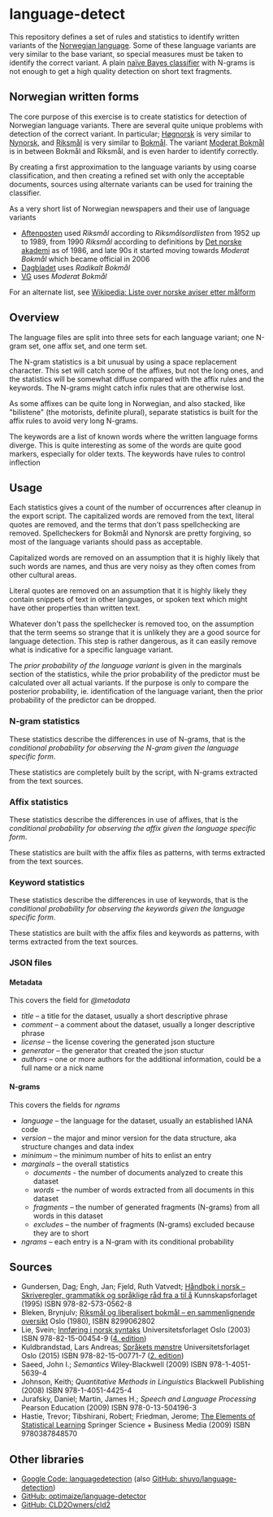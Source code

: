# language-detect

This repository defines a set of rules and statistics to identify written variants of the [Norwegian language](https://en.wikipedia.org/wiki/Norwegian_language). Some of these language variants are very similar to the base variant, so special measures must be taken to identify the correct variant. A plain [naïve Bayes classifier](https://en.wikipedia.org/wiki/Naive_Bayes_classifier) with N-grams is not enough to get a high quality detection on short text fragments.

## Norwegian written forms

The core purpose of this exercise is to create statistics for detection of Norwegian language variants. There are several quite unique problems with detection of the correct variant. In particular; [Høgnorsk](https://en.wikipedia.org/wiki/Høgnorsk) is very similar to [Nynorsk](https://en.wikipedia.org/wiki/Nynorsk), and [Riksmål](https://en.wikipedia.org/wiki/Riksmål) is very similar to [Bokmål](https://en.wikipedia.org/wiki/Bokmål). The variant [Moderat Bokmål](https://no.wikipedia.org/wiki/Moderat_bokmål) is in between Bokmål and Riksmål, and is even harder to identify correctly.

By creating a first approximation to the language variants by using coarse classification, and then creating a refined set with only the acceptable documents, sources using alternate variants can be used for training the classifier.

As a very short list of Norwegian newspapers and their use of language variants

- [Aftenposten](https://en.wikipedia.org/wiki/Aftenposten) used *Riksmål* according to *Riksmålsordlisten* from 1952 up to 1989, from 1990 *Riksmål* according to definitions by [Det norske akademi](https://en.wikipedia.org/wiki/Det_norske_akademi) as of 1986, and late 90s it started moving towards *Moderat Bokmål* which became official in 2006
- [Dagbladet](https://en.wikipedia.org/wiki/Dagbladet) uses *Radikalt Bokmål*
- [VG](https://en.wikipedia.org/wiki/Verdens_Gang) uses *Moderat Bokmål*

For an alternate list, see [Wikipedia: Liste over norske aviser etter målform](https://no.wikipedia.org/wiki/Liste_over_norske_aviser_etter_m%C3%A5lform)

## Overview

The language files are split into three sets for each language variant; one N-gram set, one affix set, and one term set.

The N-gram statistics is a bit unusual by using a space replacement character. This set will catch some of the affixes, but not the long ones, and the statistics will be somewhat diffuse compared with the affix rules and the keywords. The N-grams might catch infix rules that are otherwise lost.

As some affixes can be quite long in Norwegian, and also stacked, like "bilistene" (the motorists, definite plural), separate statistics is built for the affix rules to avoid very long N-grams.

The keywords are a list of known words where the written language forms diverge. This is quite interesting as some of the words are quite good markers, especially for older texts. The keywords have rules to control inflection

## Usage

Each statistics gives a count of the number of occurrences after cleanup in the export script. The capitalized words are removed from the text, literal quotes are removed, and the terms that don't pass spellchecking are removed. Spellcheckers for Bokmål and Nynorsk are pretty forgiving, so most of the language variants should pass as acceptable.

Capitalized words are removed on an assumption that it is highly likely that such words are names, and thus are very noisy as they often comes from other cultural areas.

Literal quotes are removed on an assumption that it is highly likely they contain snippets of text in other languages, or spoken text which might have other properties than written text.

Whatever don't pass the spellchecker is removed too, on the assumption that the term seems so strange that it is unlikely they are a good source for language detection. This step is rather dangerous, as it can easily remove what is indicative for a specific language variant.

The *prior probability of the language variant* is given in the marginals section of the statistics, while the prior probability of the predictor must be calculated over all actual variants. If the purpose is only to compare the posterior probability, ie. identification of the language variant, then the prior probability of the predictor can be dropped.

### N-gram statistics

These statistics describe the differences in use of N-grams, that is the *conditional probability for observing the N-gram given the language specific form*.

These statistics are completely built by the script, with N-grams extracted from the text sources.

### Affix statistics

These statistics describe the differences in use of affixes, that is the *conditional probability for observing the affix given the language specific form*.

These statistics are built with the affix files as patterns, with terms extracted from the text sources.

### Keyword statistics

These statistics describe the differences in use of keywords, that is the *conditional probability for observing the keywords given the language specific form*.

These statistics are built with the affix files and keywords as patterns, with terms extracted from the text sources.

### JSON files

#### Metadata

This covers the field for *@metadata*

- *title* – a title for the dataset, usually a short descriptive phrase
- *comment* – a comment about the dataset, usually a longer descriptive phrase
- *license* – the license covering the generated json stucture
- *generator* – the generator that created the json stuctur
- *authors* – one or more authors for the additional information, could be a full name or a nick name

#### N-grams

This covers the fields for *ngrams*

- *language* – the language for the dataset, usually an established IANA code
- *version* – the major and minor version for the data structure, aka structure changes and data index
- *minimum* – the minimum number of hits to enlist an entry
- *marginals* – the overall statistics
  - *documents* - the number of documents analyzed to create this dataset
  - *words* – the number of words extracted from all documents in this dataset
  - *fragments* – the number of generated fragments (N-grams) from all words in this dataset
  - *excludes* – the number of fragments (N-grams) excluded because they are to short
- *ngrams* – each entry is a N-gram with its conditional probability

## Sources

- Gundersen, Dag; Engh, Jan; Fjeld, Ruth Vatvedt; [Håndbok i norsk – Skriveregler, grammatikk og språklige råd fra a til å](https://bibsys-almaprimo.hosted.exlibrisgroup.com/primo-explore/fulldisplay?docid=BIBSYS_ILS71482075340002201&context=L&vid=BIBSYS&search_scope=default_scope&tab=default_tab&lang=no_NO) Kunnskapsforlaget (1995) ISBN 978-82-573-0562-8
- Bleken, Brynjulv; [Riksmål og liberalisert bokmål – en sammenlignende oversikt](http://urn.nb.no/URN:NBN:no-nb_digibok_2014020606085) Oslo (1980), ISBN 8299062802
- Lie, Svein; [Innføring i norsk syntaks](http://urn.nb.no/URN:NBN:no-nb_digibok_2009021804107) Universitetsforlaget Oslo (2003) ISBN 978-82-15-00454-9 ([4. edition](http://urn.nb.no/URN:NBN:no-nb_digibok_2007092000090))
- Kuldbrandstad, Lars Andreas; [Språkets mønstre](http://urn.nb.no/URN:NBN:no-nb_digibok_2011082605006) Universitetsforlaget Oslo (2015) ISBN 978-82-15-00771-7 ([2. edition](http://urn.nb.no/URN:NBN:no-nb_digibok_2008082100028))
- Saeed, John I.; *Semantics* Wiley-Blackwell (2009) ISBN 978-1-4051-5639-4
- Johnson, Keith; *Quantitative Methods in Linguistics* Blackwell Publishing (2008) ISBN 978-1-4051-4425-4
- Jurafsky, Daniel; Martin, James H.; *Speech and Language Processing* Pearson Education (2009) ISBN 978-0-13-504196-3
- Hastie, Trevor; Tibshirani, Robert; Friedman, Jerome; [The Elements of Statistical Learning](https://bibsys-almaprimo.hosted.exlibrisgroup.com/primo-explore/fulldisplay?docid=BIBSYS_ILS71505101120002201&context=L&vid=BIBSYS&search_scope=default_scope&isFrbr=true&tab=default_tab&lang=no_NO) Springer Science + Business Media (2009) ISBN 9780387848570

## Other libraries

- [Google Code: languagedetection](https://code.google.com/archive/p/language-detection/#!) (also [GitHub: shuyo/language-detection](https://github.com/shuyo/language-detection))
- [GitHub: optimaize/language-detector](https://github.com/optimaize/language-detector)
- [GitHub: CLD2Owners/cld2](https://github.com/CLD2Owners/cld2)
